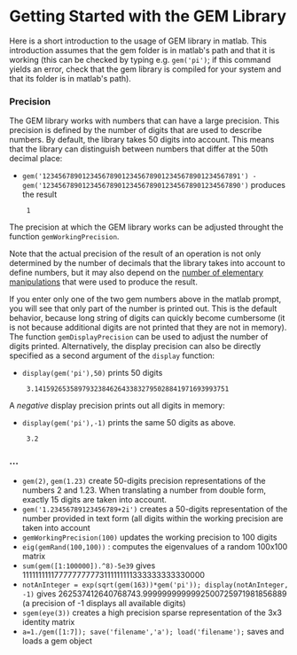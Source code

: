 Getting Started with the GEM Library
====================================

Here is a short introduction to the usage of GEM library in matlab. This introduction assumes that the gem folder is in matlab's path and that it is working (this can be checked by typing e.g. `gem('pi')`; if this command yields an error, check that the gem library is compiled for your system and that its folder is in matlab's path).

### Precision

The GEM library works with numbers that can have a large precision. This precision is defined by the number of digits that are used to describe numbers. By default, the library takes 50 digits into account. This means that the library can distinguish between numbers that differ at the 50th decimal place:
 - `gem('12345678901234567890123456789012345678901234567891') - gem('12345678901234567890123456789012345678901234567890')` produces the result

        1

The precision at which the GEM library works can be adjusted throught the function `gemWorkingPrecision`.

Note that the actual precision of the result of an operation is not only determined by the number of decimals that the library takes into account to define numbers, but it may also depend on the [number of elementary manipulations](https://en.wikipedia.org/wiki/Numerical_error) that were used to produce the result.

If you enter only one of the two gem numbers above in the matlab prompt, you will see that only part of the number is printed out. This is the default behavior, because long string of digits can quickly become cumbersome (it is not because additional digits are not printed that they are not in memory). The function `gemDisplayPrecision` can be used to adjust the number of digits printed. Alternatively, the display precision can also be directly specified as a second argument of the `display` function:
 - `display(gem('pi'),50)` prints 50 digits

        3.1415926535897932384626433832795028841971693993751

A *negative* display precision prints out all digits in memory:

 - `display(gem('pi'),-1)` prints the same 50 digits as above.

        3.2



### ...


 - `gem(2)`, `gem(1.23)` create 50-digits precision representations of the numbers 2 and 1.23. When translating a number from double form, exactly 15 digits are taken into account.
 - `gem('1.23456789123456789+2i')` creates a 50-digits representation of the number provided in text form (all digits within the working precision are taken into account
 - `gemWorkingPrecision(100)` updates the working precision to 100 digits
 - `eig(gemRand(100,100))` : computes the eigenvalues of a random 100x100 matrix
 - `sum(gem([1:100000]).^8)-5e39` gives 111111111177777777773111111111333333333330000
 - `notAnInteger = exp(sqrt(gem(163))*gem('pi')); display(notAnInteger, -1)` gives 262537412640768743.9999999999992500725971981856889 (a precision of -1 displays all available digits)
 - `sgem(eye(3))` creates a high precision sparse representation of the 3x3 identity matrix
 - `a=1./gem([1:7]); save('filename','a'); load('filename');` saves and loads a gem object


